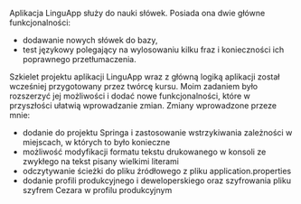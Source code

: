Aplikacja LinguApp służy do nauki słówek. Posiada ona dwie główne funkcjonalności:
* dodawanie nowych słówek do bazy,
* test językowy polegający na wylosowaniu kilku fraz i konieczności ich poprawnego przetłumaczenia.

Szkielet projektu aplikacji LinguApp wraz z główną logiką aplikacji został wcześniej przygotowany przez twórcę kursu. Moim zadaniem było rozszerzyć jej możliwości i dodać nowe funkcjonalności, które w przyszłości ułatwią wprowadzanie zmian. Zmiany wprowadzone przeze mnie:
* dodanie do projektu Springa i zastosowanie wstrzykiwania zależności w miejscach, w których to było konieczne
* możliwość modyfikacji formatu tekstu drukowanego w konsoli ze zwykłego na tekst pisany wielkimi literami
* odczytywanie ścieżki do pliku źródłowego z pliku application.properties
* dodanie profili produkcyjnego i deweloperskiego oraz szyfrowania pliku szyfrem Cezara w profilu produkcyjnym
